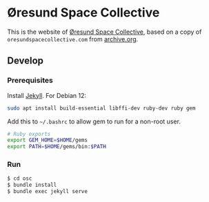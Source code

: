 # Øresund Space Collective
This is the website of [Øresund Space Collective](oresundspacecollective.com), based on a copy of `oresundspacecollective.com` from [archive.org](archive.org).

## Develop
### Prerequisites
Install [Jekyll](https://jekyllrb.com/docs/installation).
For Debian 12:
```bash
sudo apt install build-essential libffi-dev ruby-dev ruby gem
```
Add this to `~/.bashrc` to allow gem to run for a non-root user.
```sh
# Ruby exports
export GEM_HOME=$HOME/gems
export PATH=$HOME/gems/bin:$PATH
```
### Run
```bash
$ cd osc
$ bundle install
$ bundle exec jekyll serve
```
